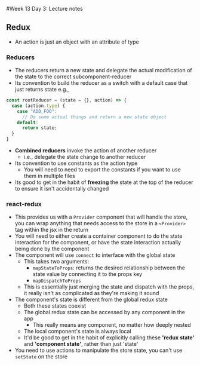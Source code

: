 #Week 13 Day 3: Lecture notes
## Redux
- An action is just an object with an attribute of type
### Reducers
- The reducers return a new state and delegate the actual modification of the state to the correct subcomponent-reducer
- Its convention to build the reducer as a switch with a default case that just returns state
e.g.,
```javascript
const rootReducer = (state = {}, action) => {
  case (action.type) {
	case "ADD_FOO":
	  // Do some actual things and return a new state object
    default:
	  return state;
  }
}
```
- **Combined reducers** invoke the action of another reducer
  - i.e., delegate the state change to another reducer
- Its convention to use constants as the action type
  - You will need to need to export the constants if you want to use them in multiple files
- Its good to get in the habit of **freezing** the state at the top of the reducer to ensure it isn't accidentally changed
### react-redux
- This provides us with a `Provider` component that will handle the store, you can wrap anything that needs access to the store in a `<Provider>` tag within the jsx in the return
- You will need to either create a container component to do the state interaction for the component, or have the state interaction actually being done by the component
- The component will use `connect` to interface with the global state
  - This takes two arguments:
	- `mapStateToProps`: returns the desired relationship between the state value by connecting it to the props key
	- `mapDispatchToProps`
  - This is essentially just merging the state and dispatch with the props, it really isn't as complicated as they're making it sound
- The component's state is different from the global redux state
  - Both these states coexist
  - The global redux state can be accessed by any component in the app
	- This really means any component, no matter how deeply nested
  - The local component's state is always local
  - It'd be good to get in the habit of explicitly calling these **'redux state'** and **'component state'**, rather than just 'state'
- You need to use actions to manipulate the store state, you can't use `setState` on the store
